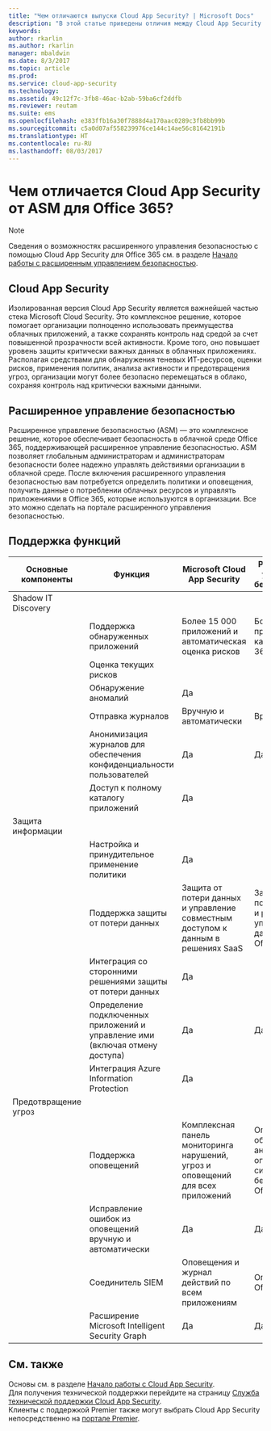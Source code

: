```yaml
---
title: "Чем отличаются выпуски Cloud App Security? | Microsoft Docs"
description: "В этой статье приведены отличия между Cloud App Security и расширенным управлением безопасностью (ASM) Office 365."
keywords: 
author: rkarlin
ms.author: rkarlin
manager: mbaldwin
ms.date: 8/3/2017
ms.topic: article
ms.prod: 
ms.service: cloud-app-security
ms.technology: 
ms.assetid: 49c12f7c-3fb8-46ac-b2ab-59ba6cf2ddfb
ms.reviewer: reutam
ms.suite: ems
ms.openlocfilehash: e383ffb16a30f7888d4a170aac0289c3fb8bb99b
ms.sourcegitcommit: c5a0d07af558239976ce144c14ae56c81642191b
ms.translationtype: HT
ms.contentlocale: ru-RU
ms.lasthandoff: 08/03/2017
---
```

# <a name="what-are-the-differences-between-cloud-app-security-and-asm-for-office-365"></a>Чем отличается Cloud App Security от ASM для Office 365?

> [!NOTE]
> Сведения о возможностях расширенного управления безопасностью с помощью Cloud App Security для Office 365 см. в разделе [Начало работы с расширенным управлением безопасностью](https://support.office.com/article/Get-started-with-Advanced-Management-Security-d9ee4d67-f2b3-42b4-9c9e-c4529904990a).

## <a name="cloud-app-security"></a>Cloud App Security 

Изолированная версия Cloud App Security является важнейшей частью стека Microsoft Cloud Security. Это комплексное решение, которое помогает организации полноценно использовать преимущества облачных приложений, а также сохранять контроль над средой за счет повышенной прозрачности всей активности. Кроме того, оно повышает уровень защиты критически важных данных в облачных приложениях. Располагая средствами для обнаружения теневых ИТ-ресурсов, оценки рисков, применения политик, анализа активности и предотвращения угроз, организации могут более безопасно перемещаться в облако, сохраняя контроль над критически важными данными. 

## <a name="advanced-security-management"></a>Расширенное управление безопасностью

Расширенное управление безопасностью (ASM) — это комплексное решение, которое обеспечивает безопасность в облачной среде Office 365, поддерживающей расширенное управление безопасностью. ASM позволяет глобальным администраторам и администраторам безопасности более надежно управлять действиями организации в облачной среде. После включения расширенного управления безопасностью вам потребуется определить политики и оповещения, получить данные о потреблении облачных ресурсов и управлять приложениями в Office 365, которые используются в организации. Все это можно сделать на портале расширенного управления безопасностью.

## <a name="feature-support"></a>Поддержка функций

|Основные компоненты|Функция|Microsoft Cloud App Security|Расширенное управление безопасностью|
|----|----|----|----|
|Shadow IT Discovery||||
||Поддержка обнаруженных приложений|Более 15 000 приложений и автоматическая оценка рисков|Более 750 приложений, как и в Office 365|
||Оценка текущих рисков||
||Обнаружение аномалий|Да||
||Отправка журналов|Вручную и автоматически|Вручную|
||Анонимизация журналов для обеспечения конфиденциальности пользователей|Да|Да|
||Доступ к полному каталогу приложений|Да||
|Защита информации||||
||Настройка и принудительное применение политики|Да||
||Поддержка защиты от потери данных|Защита от потери данных и управление совместным доступом к данным в решениях SaaS|Защита от потери данных и расширенное управление данными в Office 365|
||Интеграция со сторонними решениями защиты от потери данных|Да||
||Определение подключенных приложений и управление ими (включая отмену доступа)|Да|Да|
||Интеграция Azure Information Protection|Да||
|Предотвращение угроз||||
||Поддержка оповещений|Комплексная панель мониторинга нарушений, угроз и оповещений для всех приложений|Оповещения об обнаружении аномалий и оповещения системы безопасности в Office 365|
||Исправление ошибок из оповещений вручную и автоматически|Да|Да|
||Соединитель SIEM|Оповещения и журнал действий по всем приложениям|Оповещения в Office 365|
||Расширение Microsoft Intelligent Security Graph|Да|Да|


## <a name="see-also"></a>См. также  

Основы см. в разделе [Начало работы с Cloud App Security](getting-started-with-cloud-app-security.md).    
Для получения технической поддержки перейдите на страницу [Служба технической поддержки Cloud App Security](http://support.microsoft.com/oas/default.aspx?prid=16031).   
Клиенты с поддержкой Premier также могут выбрать Cloud App Security непосредственно на [портале Premier](https://premier.microsoft.com/).   

